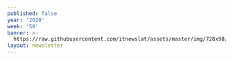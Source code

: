 ```yaml
---
published: false
year: '2020'
week: '50'
banner: >-
  https://raw.githubusercontent.com/itnewslat/assets/master/img/728x90/Banner-Resumen.jpg
layout: newsletter
---
```

